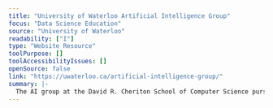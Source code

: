 ```yaml
---
title: "University of Waterloo Artificial Intelligence Group"
focus: "Data Science Education"
source: "University of Waterloo"
readability: ["I"]
type: "Website Resource"
toolPurpose: []
toolAccessibilityIssues: []
openSource: false
link: "https://uwaterloo.ca/artificial-intelligence-group/"
summary: |-
  The AI group at the David R. Cheriton School of Computer Science pursues research, teaching and community-building activities that integrate fundamental scientific research, their application to societal problems, and the ethical and societal implications of such innovation.
---
```


